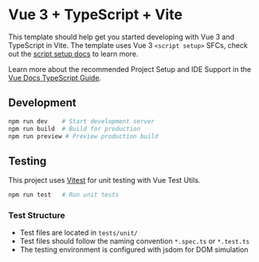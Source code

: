 # Vue 3 + TypeScript + Vite

This template should help get you started developing with Vue 3 and TypeScript in Vite. The template uses Vue 3 `<script setup>` SFCs, check out the [script setup docs](https://v3.vuejs.org/api/sfc-script-setup.html#sfc-script-setup) to learn more.

Learn more about the recommended Project Setup and IDE Support in the [Vue Docs TypeScript Guide](https://vuejs.org/guide/typescript/overview.html#project-setup).

## Development

```bash
npm run dev    # Start development server
npm run build  # Build for production
npm run preview # Preview production build
```

## Testing

This project uses [Vitest](https://vitest.dev/) for unit testing with Vue Test Utils.

```bash
npm run test   # Run unit tests
```

### Test Structure

- Test files are located in `tests/unit/`
- Test files should follow the naming convention `*.spec.ts` or `*.test.ts`
- The testing environment is configured with jsdom for DOM simulation
